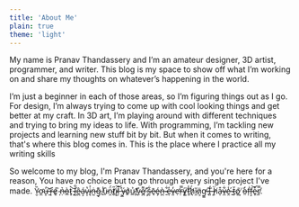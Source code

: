 ```yaml
---
title: 'About Me'
plain: true
theme: 'light'
---
```

My name is Pranav Thandassery and I’m an amateur designer, 3D artist, programmer, and writer. This blog is my space to show off what I’m working on and share my thoughts on whatever’s happening in the world.

I’m just a beginner in each of those areas, so I’m figuring things out as I go. For design, I’m always trying to come up with cool looking things and get better at my craft. In 3D art, I’m playing around with different techniques and trying to bring my ideas to life. With programming, I’m tackling new projects and learning new stuff bit by bit. But when it comes to writing, that's where this blog comes in. This is the place where I practice all my writing skills

So welcome to my blog, I'm Pranav Thandassery, and you're here for a reason, You have no choice but to go through every single project I've made. Y̷̮̏ơ̴̼u̶̝̓'̶̼͝r̴̝̈é̷͈ ̴̩̏ṇ̶͛ò̵̲t̷̥͛ ̵̭͝l̷̺͋ê̷̪á̴̧v̴͎̔i̷̢͐ṅ̶̰g̷̘͊ ̸̱̾ȗ̵̠n̴̯̈́t̸̯̋i̴͙͝ļ̷̄ ̶̦̊ý̷̲o̸̠̍ủ̷̲'̸̪̓v̴̠̍e̸̪͌ ̴̧̽s̵̰͋ē̷̘é̴̡ǹ̶̪ ̴̱͋e̶̒ͅv̴͈̒ẹ̶̛ṛ̴̿y̷͍͠t̵͈̾h̸́ͅǐ̷̯n̷͕̈g̵͚̕ ̷̖̎Í̶͈ ̶̝̏ḩ̸̈a̶̩͒v̴̼͋e̷̯̾ ̴͍́t̵̗̆ó̸͚ ̸̦́o̵̤̓ḟ̶̦f̵̧͝e̵̥͒r̸̼̿.
